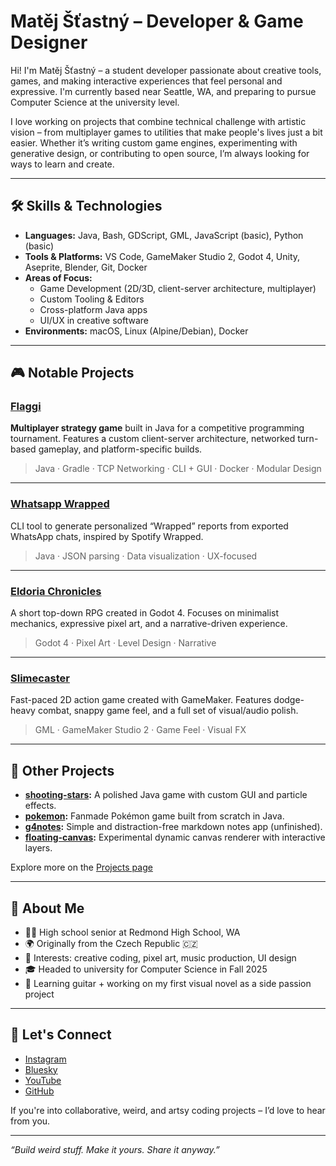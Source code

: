 # Matěj Šťastný – Developer & Game Designer

Hi! I'm Matěj Šťastný – a student developer passionate about creative tools, games, and making interactive experiences that feel personal and expressive. I'm currently based near Seattle, WA, and preparing to pursue Computer Science at the university level.

I love working on projects that combine technical challenge with artistic vision – from multiplayer games to utilities that make people's lives just a bit easier. Whether it’s writing custom game engines, experimenting with generative design, or contributing to open source, I’m always looking for ways to learn and create.

---

## 🛠️ Skills & Technologies

- **Languages:** Java, Bash, GDScript, GML, JavaScript (basic), Python (basic)
- **Tools & Platforms:** VS Code, GameMaker Studio 2, Godot 4, Unity, Aseprite, Blender, Git, Docker
- **Areas of Focus:**
  - Game Development (2D/3D, client-server architecture, multiplayer)
  - Custom Tooling & Editors
  - Cross-platform Java apps
  - UI/UX in creative software
- **Environments:** macOS, Linux (Alpine/Debian), Docker

---

## 🎮 Notable Projects

### [Flaggi](https://github.com/matysta/flaggi)

**Multiplayer strategy game** built in Java for a competitive programming tournament. Features a custom client-server architecture, networked turn-based gameplay, and platform-specific builds.

> Java · Gradle · TCP Networking · CLI + GUI · Docker · Modular Design

---

### [Whatsapp Wrapped](https://github.com/matysta/whatsapp-wrapped)

CLI tool to generate personalized “Wrapped” reports from exported WhatsApp chats, inspired by Spotify Wrapped.

> Java · JSON parsing · Data visualization · UX-focused

---

### [Eldoria Chronicles](https://github.com/matysta/eldoria-chronicles)

A short top-down RPG created in Godot 4. Focuses on minimalist mechanics, expressive pixel art, and a narrative-driven experience.

> Godot 4 · Pixel Art · Level Design · Narrative

---

### [Slimecaster](https://github.com/matysta/slimecaster)

Fast-paced 2D action game created with GameMaker. Features dodge-heavy combat, snappy game feel, and a full set of visual/audio polish.

> GML · GameMaker Studio 2 · Game Feel · Visual FX

---

## 📁 Other Projects

- **[shooting-stars](https://github.com/matysta/shooting-stars):** A polished Java game with custom GUI and particle effects.
- **[pokemon](https://github.com/matysta/pokemon):** Fanmade Pokémon game built from scratch in Java.
- **[g4notes](https://github.com/matysta/g4notes):** Simple and distraction-free markdown notes app (unfinished).
- **[floating-canvas](https://github.com/matysta/floating-canvas):** Experimental dynamic canvas renderer with interactive layers.

Explore more on the [Projects page](https://github.com/matysta/matysta/blob/main/PROJECTS.md)

---

## 📍 About Me

- 🧑‍🎓 High school senior at Redmond High School, WA
- 🌍 Originally from the Czech Republic 🇨🇿
- 🎨 Interests: creative coding, pixel art, music production, UI design
- 🎓 Headed to university for Computer Science in Fall 2025
- 🎸 Learning guitar + working on my first visual novel as a side passion project

---

## 🤝 Let's Connect

- [Instagram](https://www.instagram.com/_kireiiiiiiii)
- [Bluesky](https://bsky.app/profile/kireiiiiiiii.bsky.social)
- [YouTube](https://www.youtube.com/@kireiiiiiiii)
- [GitHub](https://github.com/matysta)

If you're into collaborative, weird, and artsy coding projects – I’d love to hear from you.

---

_“Build weird stuff. Make it yours. Share it anyway.”_
